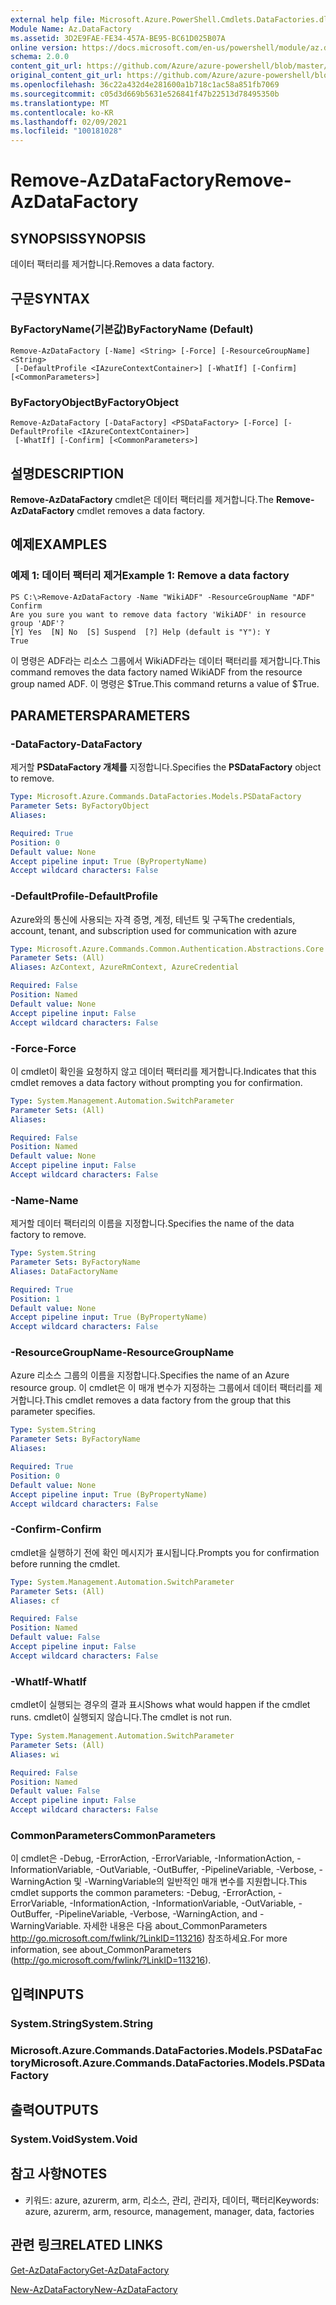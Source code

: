 ```yaml
---
external help file: Microsoft.Azure.PowerShell.Cmdlets.DataFactories.dll-Help.xml
Module Name: Az.DataFactory
ms.assetid: 3D2E9FAE-FE34-457A-BE95-BC61D025B07A
online version: https://docs.microsoft.com/en-us/powershell/module/az.datafactory/remove-azdatafactory
schema: 2.0.0
content_git_url: https://github.com/Azure/azure-powershell/blob/master/src/DataFactory/DataFactoryV2/help/Remove-AzDataFactory.md
original_content_git_url: https://github.com/Azure/azure-powershell/blob/master/src/DataFactory/DataFactoryV2/help/Remove-AzDataFactory.md
ms.openlocfilehash: 36c22a432d4e281600a1b718c1ac58a851fb7069
ms.sourcegitcommit: c05d3d669b5631e526841f47b22513d78495350b
ms.translationtype: MT
ms.contentlocale: ko-KR
ms.lasthandoff: 02/09/2021
ms.locfileid: "100181028"
---
```

# <span data-ttu-id="d6dfa-101">Remove-AzDataFactory</span><span class="sxs-lookup"><span data-stu-id="d6dfa-101">Remove-AzDataFactory</span></span>

## <span data-ttu-id="d6dfa-102">SYNOPSIS</span><span class="sxs-lookup"><span data-stu-id="d6dfa-102">SYNOPSIS</span></span>
<span data-ttu-id="d6dfa-103">데이터 팩터리를 제거합니다.</span><span class="sxs-lookup"><span data-stu-id="d6dfa-103">Removes a data factory.</span></span>

## <span data-ttu-id="d6dfa-104">구문</span><span class="sxs-lookup"><span data-stu-id="d6dfa-104">SYNTAX</span></span>

### <span data-ttu-id="d6dfa-105">ByFactoryName(기본값)</span><span class="sxs-lookup"><span data-stu-id="d6dfa-105">ByFactoryName (Default)</span></span>
```
Remove-AzDataFactory [-Name] <String> [-Force] [-ResourceGroupName] <String>
 [-DefaultProfile <IAzureContextContainer>] [-WhatIf] [-Confirm] [<CommonParameters>]
```

### <span data-ttu-id="d6dfa-106">ByFactoryObject</span><span class="sxs-lookup"><span data-stu-id="d6dfa-106">ByFactoryObject</span></span>
```
Remove-AzDataFactory [-DataFactory] <PSDataFactory> [-Force] [-DefaultProfile <IAzureContextContainer>]
 [-WhatIf] [-Confirm] [<CommonParameters>]
```

## <span data-ttu-id="d6dfa-107">설명</span><span class="sxs-lookup"><span data-stu-id="d6dfa-107">DESCRIPTION</span></span>
<span data-ttu-id="d6dfa-108">**Remove-AzDataFactory** cmdlet은 데이터 팩터리를 제거합니다.</span><span class="sxs-lookup"><span data-stu-id="d6dfa-108">The **Remove-AzDataFactory** cmdlet removes a data factory.</span></span>

## <span data-ttu-id="d6dfa-109">예제</span><span class="sxs-lookup"><span data-stu-id="d6dfa-109">EXAMPLES</span></span>

### <span data-ttu-id="d6dfa-110">예제 1: 데이터 팩터리 제거</span><span class="sxs-lookup"><span data-stu-id="d6dfa-110">Example 1: Remove a data factory</span></span>
```
PS C:\>Remove-AzDataFactory -Name "WikiADF" -ResourceGroupName "ADF"
Confirm
Are you sure you want to remove data factory 'WikiADF' in resource group 'ADF'? 
[Y] Yes  [N] No  [S] Suspend  [?] Help (default is "Y"): Y
True
```

<span data-ttu-id="d6dfa-111">이 명령은 ADF라는 리소스 그룹에서 WikiADF라는 데이터 팩터리를 제거합니다.</span><span class="sxs-lookup"><span data-stu-id="d6dfa-111">This command removes the data factory named WikiADF from the resource group named ADF.</span></span>
<span data-ttu-id="d6dfa-112">이 명령은 $True.</span><span class="sxs-lookup"><span data-stu-id="d6dfa-112">This command returns a value of $True.</span></span>

## <span data-ttu-id="d6dfa-113">PARAMETERS</span><span class="sxs-lookup"><span data-stu-id="d6dfa-113">PARAMETERS</span></span>

### <span data-ttu-id="d6dfa-114">-DataFactory</span><span class="sxs-lookup"><span data-stu-id="d6dfa-114">-DataFactory</span></span>
<span data-ttu-id="d6dfa-115">제거할 **PSDataFactory 개체를** 지정합니다.</span><span class="sxs-lookup"><span data-stu-id="d6dfa-115">Specifies the **PSDataFactory** object to remove.</span></span>

```yaml
Type: Microsoft.Azure.Commands.DataFactories.Models.PSDataFactory
Parameter Sets: ByFactoryObject
Aliases:

Required: True
Position: 0
Default value: None
Accept pipeline input: True (ByPropertyName)
Accept wildcard characters: False
```

### <span data-ttu-id="d6dfa-116">-DefaultProfile</span><span class="sxs-lookup"><span data-stu-id="d6dfa-116">-DefaultProfile</span></span>
<span data-ttu-id="d6dfa-117">Azure와의 통신에 사용되는 자격 증명, 계정, 테넌트 및 구독</span><span class="sxs-lookup"><span data-stu-id="d6dfa-117">The credentials, account, tenant, and subscription used for communication with azure</span></span>

```yaml
Type: Microsoft.Azure.Commands.Common.Authentication.Abstractions.Core.IAzureContextContainer
Parameter Sets: (All)
Aliases: AzContext, AzureRmContext, AzureCredential

Required: False
Position: Named
Default value: None
Accept pipeline input: False
Accept wildcard characters: False
```

### <span data-ttu-id="d6dfa-118">-Force</span><span class="sxs-lookup"><span data-stu-id="d6dfa-118">-Force</span></span>
<span data-ttu-id="d6dfa-119">이 cmdlet이 확인을 요청하지 않고 데이터 팩터리를 제거합니다.</span><span class="sxs-lookup"><span data-stu-id="d6dfa-119">Indicates that this cmdlet removes a data factory without prompting you for confirmation.</span></span>

```yaml
Type: System.Management.Automation.SwitchParameter
Parameter Sets: (All)
Aliases:

Required: False
Position: Named
Default value: None
Accept pipeline input: False
Accept wildcard characters: False
```

### <span data-ttu-id="d6dfa-120">-Name</span><span class="sxs-lookup"><span data-stu-id="d6dfa-120">-Name</span></span>
<span data-ttu-id="d6dfa-121">제거할 데이터 팩터리의 이름을 지정합니다.</span><span class="sxs-lookup"><span data-stu-id="d6dfa-121">Specifies the name of the data factory to remove.</span></span>

```yaml
Type: System.String
Parameter Sets: ByFactoryName
Aliases: DataFactoryName

Required: True
Position: 1
Default value: None
Accept pipeline input: True (ByPropertyName)
Accept wildcard characters: False
```

### <span data-ttu-id="d6dfa-122">-ResourceGroupName</span><span class="sxs-lookup"><span data-stu-id="d6dfa-122">-ResourceGroupName</span></span>
<span data-ttu-id="d6dfa-123">Azure 리소스 그룹의 이름을 지정합니다.</span><span class="sxs-lookup"><span data-stu-id="d6dfa-123">Specifies the name of an Azure resource group.</span></span>
<span data-ttu-id="d6dfa-124">이 cmdlet은 이 매개 변수가 지정하는 그룹에서 데이터 팩터리를 제거합니다.</span><span class="sxs-lookup"><span data-stu-id="d6dfa-124">This cmdlet removes a data factory from the group that this parameter specifies.</span></span>

```yaml
Type: System.String
Parameter Sets: ByFactoryName
Aliases:

Required: True
Position: 0
Default value: None
Accept pipeline input: True (ByPropertyName)
Accept wildcard characters: False
```

### <span data-ttu-id="d6dfa-125">-Confirm</span><span class="sxs-lookup"><span data-stu-id="d6dfa-125">-Confirm</span></span>
<span data-ttu-id="d6dfa-126">cmdlet을 실행하기 전에 확인 메시지가 표시됩니다.</span><span class="sxs-lookup"><span data-stu-id="d6dfa-126">Prompts you for confirmation before running the cmdlet.</span></span>

```yaml
Type: System.Management.Automation.SwitchParameter
Parameter Sets: (All)
Aliases: cf

Required: False
Position: Named
Default value: False
Accept pipeline input: False
Accept wildcard characters: False
```

### <span data-ttu-id="d6dfa-127">-WhatIf</span><span class="sxs-lookup"><span data-stu-id="d6dfa-127">-WhatIf</span></span>
<span data-ttu-id="d6dfa-128">cmdlet이 실행되는 경우의 결과 표시</span><span class="sxs-lookup"><span data-stu-id="d6dfa-128">Shows what would happen if the cmdlet runs.</span></span>
<span data-ttu-id="d6dfa-129">cmdlet이 실행되지 않습니다.</span><span class="sxs-lookup"><span data-stu-id="d6dfa-129">The cmdlet is not run.</span></span>

```yaml
Type: System.Management.Automation.SwitchParameter
Parameter Sets: (All)
Aliases: wi

Required: False
Position: Named
Default value: False
Accept pipeline input: False
Accept wildcard characters: False
```

### <span data-ttu-id="d6dfa-130">CommonParameters</span><span class="sxs-lookup"><span data-stu-id="d6dfa-130">CommonParameters</span></span>
<span data-ttu-id="d6dfa-131">이 cmdlet은 -Debug, -ErrorAction, -ErrorVariable, -InformationAction, -InformationVariable, -OutVariable, -OutBuffer, -PipelineVariable, -Verbose, -WarningAction 및 -WarningVariable의 일반적인 매개 변수를 지원합니다.</span><span class="sxs-lookup"><span data-stu-id="d6dfa-131">This cmdlet supports the common parameters: -Debug, -ErrorAction, -ErrorVariable, -InformationAction, -InformationVariable, -OutVariable, -OutBuffer, -PipelineVariable, -Verbose, -WarningAction, and -WarningVariable.</span></span> <span data-ttu-id="d6dfa-132">자세한 내용은 다음 about_CommonParameters http://go.microsoft.com/fwlink/?LinkID=113216) 참조하세요.</span><span class="sxs-lookup"><span data-stu-id="d6dfa-132">For more information, see about_CommonParameters (http://go.microsoft.com/fwlink/?LinkID=113216).</span></span>

## <span data-ttu-id="d6dfa-133">입력</span><span class="sxs-lookup"><span data-stu-id="d6dfa-133">INPUTS</span></span>

### <span data-ttu-id="d6dfa-134">System.String</span><span class="sxs-lookup"><span data-stu-id="d6dfa-134">System.String</span></span>

### <span data-ttu-id="d6dfa-135">Microsoft.Azure.Commands.DataFactories.Models.PSDataFactory</span><span class="sxs-lookup"><span data-stu-id="d6dfa-135">Microsoft.Azure.Commands.DataFactories.Models.PSDataFactory</span></span>

## <span data-ttu-id="d6dfa-136">출력</span><span class="sxs-lookup"><span data-stu-id="d6dfa-136">OUTPUTS</span></span>

### <span data-ttu-id="d6dfa-137">System.Void</span><span class="sxs-lookup"><span data-stu-id="d6dfa-137">System.Void</span></span>

## <span data-ttu-id="d6dfa-138">참고 사항</span><span class="sxs-lookup"><span data-stu-id="d6dfa-138">NOTES</span></span>
* <span data-ttu-id="d6dfa-139">키워드: azure, azurerm, arm, 리소스, 관리, 관리자, 데이터, 팩터리</span><span class="sxs-lookup"><span data-stu-id="d6dfa-139">Keywords: azure, azurerm, arm, resource, management, manager, data, factories</span></span>

## <span data-ttu-id="d6dfa-140">관련 링크</span><span class="sxs-lookup"><span data-stu-id="d6dfa-140">RELATED LINKS</span></span>

[<span data-ttu-id="d6dfa-141">Get-AzDataFactory</span><span class="sxs-lookup"><span data-stu-id="d6dfa-141">Get-AzDataFactory</span></span>](./Get-AzDataFactory.md)

[<span data-ttu-id="d6dfa-142">New-AzDataFactory</span><span class="sxs-lookup"><span data-stu-id="d6dfa-142">New-AzDataFactory</span></span>](./New-AzDataFactory.md)



